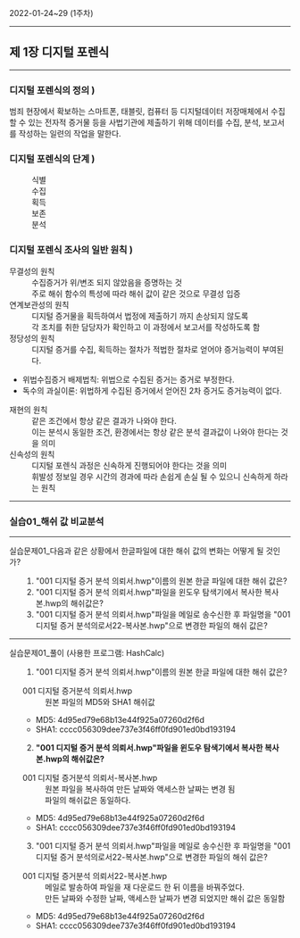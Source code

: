 2022-01-24~29 (1주차)
<hr />
<h2>제 1장 디지털 포렌식</h2>
<hr />

<h3>디지털 포렌식의 정의 )</h3>
범죄 현장에서 확보하는 스마트폰, 태블릿, 컴퓨터 등 디지털데이터 저장매체에서 
수집할 수 있는 전자적 증거물 등을 사법기관에 제출하기 위해 데이터를 수집, 분석, 보고서를 
작성하는 일련의 작업을 말한다.

<h3>디지털 포렌식의 단계 )</h3>
<dl>
   <dd>식별</dd>
   <dd>수집</dd>
   <dd>획득</dd>
   <dd>보존</dd>
   <dd>분석</dd>
</dl>

<h3>디지털 포렌식 조사의 일반 원칙 )</h3>
<dl>
   <dt>무결성의 원칙</dt>
	<dd>수집증거가 위/변조 되지 않았음을 증명하는 것</dd>
	<dd>주로 해쉬 함수의 특성에 따라 해쉬 값이 같은 것으로 무결성 입증</dd>

   <dt>연계보관성의 원칙</dt>
	<dd>디지털 증거물을 획득하여서 법정에 제출하기 까지 손상되지 않도록</dd>
	<dd>각 조치를 취한 담당자가 확인하고 이 과정에서 보고서를 작성하도록 함</dd>

   <dt>정당성의 원칙</dt>
	<dd>디지털 증거를 수집, 획득하는 절차가 적법한 절차로 얻어야 증거능력이 부여된다.</dd>
	<ul>
	    <li>위법수집증거 배제법칙: 위법으로 수집된 증거는 증거로 부정한다.</li>
	    <li>독수의 과실이론: 위법하게 수집된 증거에서 얻어진 2차 증거도 증거능력이 없다.</li>
	</ul>

   <dt>재현의 원칙</dt>
	<dd>같은 조건에서 항상 같은 결과가 나와야 한다.</dd>
	<dd>이는 분석시 동일한 조건, 환경에서는 항상 같은 분석 결과값이 나와야 한다는 것을 의미</dd>

   <dt>신속성의 원칙</dt>
	<dd>디지털 포렌식 과정은 신속하게 진행되어야 한다는 것을 의미</dd>
	<dd>휘발성 정보일 경우 시간의 경과에 따라 손쉽게 손실 될 수 있으니 신속하게 하라는 원칙</dd>
</dl>

<hr />
<h3>실습01_해쉬 값 비교분석</h3>
<hr />

실습문제01_다음과 같은 상황에서 한글파일에 대한 해쉬 값의 변화는 어떻게 될 것인가?
<ul>
   <ol>
	<li>"001 디지털 증거 분석 의뢰서.hwp"이름의 원본 한글 파일에 대한 해쉬 값은?</li>
	<li>"001 디지털 증거 분석 의뢰서.hwp"파일을 윈도우 탐색기에서 복사한 복사본.hwp의 해쉬값은?</li>
	<li>"001 디지털 증거 분석 의뢰서.hwp"파일을 메일로 송수신한 후 파일명을 "001 디지털 증거 분석의로서22-복사본.hwp"으로 변경한 파일의 해쉬 값은?</li>
   </ol>
</ul>

<hr>

실습문제01_풀이
(사용한 프로그램: HashCalc)
<ul>
   <ol>
	<li>"001 디지털 증거 분석 의뢰서.hwp"이름의 원본 한글 파일에 대한 해쉬 값은?</li>
   </ol>
		<dl>
		    <dt>001 디지털 증거분석 의뢰서.hwp</dt>
			<dd>원본 파일의 MD5와 SHA1 해쉬값</dd>
			<ul>
			     <li>MD5: 4d95ed79e68b13e44f925a07260d2f6d</li>
			     <li>SHA1: cccc056309dee737e3f46ff0fd901ed0bd193194</li>
			</ul>
		</dl>
</ul>

<ul>
   <ol start="2">
   <li><strong>"001 디지털 증거 분석 의뢰서.hwp"파일을 윈도우 탐색기에서 복사한 복사본.hwp의 해쉬값은?</strong></li>
   </ol>
		<dl>
		    <dt>001 디지털 증거분석 의뢰서-복사본.hwp</dt>
			<dd>원본 파일을 복사하여 만든 날짜와 액세스한 날짜는 변경 됨</dd>
			<dd>파일의 해쉬값은 동일하다.</dd>
			<ul>
			     <li>MD5: 4d95ed79e68b13e44f925a07260d2f6d</li>
			     <li>SHA1: cccc056309dee737e3f46ff0fd901ed0bd193194</li>
			</ul>
		</dl>
</ul>

<ul>
   <ol start="3">
	<li>"001 디지털 증거 분석 의뢰서.hwp"파일을 메일로 송수신한 후 파일명을 "001 디지털 증거 분석의로서22-복사본.hwp"으로 변경한 파일의 해쉬 값은?</li>
   </ol>
		<dl>
		    <dt>001 디지털 증거분석 의뢰서22-복사본.hwp</dt>
			<dd>메일로 발송하여 파일을 재 다운로드 한 뒤 이름을 바꿔주었다.</dd>
			<dd>만든 날짜와 수정한 날짜, 액세스한 날짜가 변경 되었지만 해쉬 값은 동일함</dd>
			<ul>
			     <li>MD5: 4d95ed79e68b13e44f925a07260d2f6d</li>
			     <li>SHA1: cccc056309dee737e3f46ff0fd901ed0bd193194</li>
			</ul>
		</dl>
</ul>
